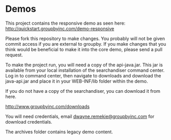 Demos
=====

This project contains the responsive demo as seen here: http://quickstart.groupbyinc.com/demo-responsive

Please fork this repository to make changes.  You probably will not be given commit access if you 
are external to groupby.  If you make changes that you think would be beneficial to make it into 
the core demo, please send a pull request.

To make the project run, you will need a copy of the api-java.jar. This jar is available from your 
local installation of the searchandiser command center.  Log in to command center, then navigate to downloads
and download the java-api.jar and place it in your WEB-INF/lib folder within the demo.

If you do not have a copy of the searchandiser, you can download it from here.

http://www.groupbyinc.com/downloads

You will need credentials, email dwayne.remekie@groupbyinc.com for download credentials.

The archives folder contains legacy demo content.
